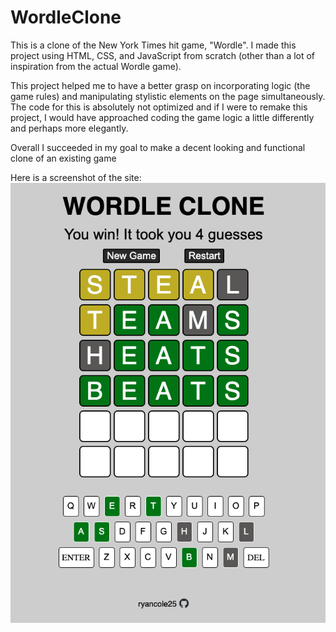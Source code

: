 # WordleClone
This is a clone of the New York Times hit game, "Wordle". I made this project using HTML, CSS, and JavaScript from scratch (other than a lot of inspiration from the actual Wordle game). 

This project helped me to have a better grasp on incorporating logic (the game rules) and manipulating stylistic elements on the page simultaneously. The code for this is absolutely not optimized and if I were to remake this project, I would have approached coding the game logic a little differently and perhaps more elegantly. 

Overall I succeeded in my goal to make a decent looking and functional clone of an existing game


Here is a screenshot of the site:
![Alt text](./wordleclone.png "Wordle Clone")